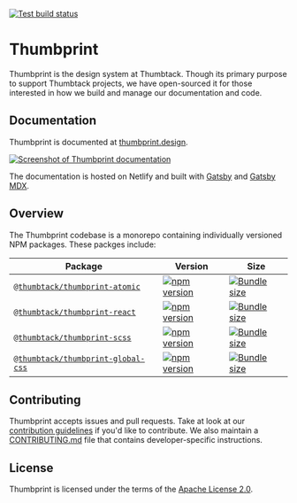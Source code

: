 [![Test build status](https://github.com/thumbtack/thumbprint/workflows/Test/badge.svg)](https://github.com/thumbtack/thumbprint/actions?query=workflow%3ATest)

# Thumbprint

Thumbprint is the design system at Thumbtack. Though its primary purpose to support Thumbtack projects, we have open-sourced it for those interested in how we build and manage our documentation and code.

## Documentation

Thumbprint is documented at [thumbprint.design](https://thumbprint.design/).

[![Screenshot of Thumbprint documentation](https://i.imgur.com/ioUtLO5.png)](https://thumbprint.design/)

The documentation is hosted on Netlify and built with [Gatsby](https://www.gatsbyjs.org/) and [Gatsby MDX](https://github.com/gatsbyjs/gatsby/tree/master/packages/gatsby-plugin-mdx).

## Overview

The Thumbprint codebase is a monorepo containing individually versioned NPM packages. These packges include:

| Package | Version | Size |
| --- | --- | --- |
| [`@thumbtack/thumbprint-atomic`](/packages/thumbprint-atomic) | [![npm version](https://badgen.net/npm/v/@thumbtack/thumbprint-atomic)](https://npmjs.com/package/@thumbtack/thumbprint-atomic) | [![Bundle size](https://badgen.net/bundlephobia/minzip/@thumbtack/thumbprint-atomic?label=gzip%20size)](https://bundlephobia.com/result?p=@thumbtack/thumbprint-atomic) |
| [`@thumbtack/thumbprint-react`](/packages/thumbprint-react) | [![npm version](https://badgen.net/npm/v/@thumbtack/thumbprint-react)](https://npmjs.com/package/@thumbtack/thumbprint-react) | [![Bundle size](https://badgen.net/bundlephobia/minzip/@thumbtack/thumbprint-react?label=gzip%20size)](https://bundlephobia.com/result?p=@thumbtack/thumbprint-react) |
| [`@thumbtack/thumbprint-scss`](/packages/thumbprint-scss) | [![npm version](https://badgen.net/npm/v/@thumbtack/thumbprint-scss)](https://npmjs.com/package/@thumbtack/thumbprint-scss) | [![Bundle size](https://badgen.net/bundlephobia/minzip/@thumbtack/thumbprint-scss?label=gzip%20size)](https://bundlephobia.com/result?p=@thumbtack/thumbprint-scss) |
| [`@thumbtack/thumbprint-global-css`](/packages/thumbprint-global-css) | [![npm version](https://badgen.net/npm/v/@thumbtack/thumbprint-global-css)](https://npmjs.com/package/@thumbtack/thumbprint-global-css) | [![Bundle size](https://badgen.net/bundlephobia/minzip/@thumbtack/thumbprint-global-css?label=gzip%20size)](https://bundlephobia.com/result?p=@thumbtack/thumbprint-global-css) |

## Contributing

Thumbprint accepts issues and pull requests. Take at look at our [contribution guidelines](https://thumbprint.design/overview/contributing/) if you'd like to contribute. We also maintain a [CONTRIBUTING.md](CONTRIBUTING.md) file that contains developer-specific instructions.

## License

Thumbprint is licensed under the terms of the [Apache License 2.0](LICENSE).
